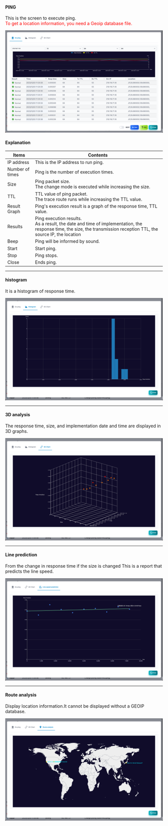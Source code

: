 #### PING

<div class="text-xl mb-2 text-left">
This is the screen to execute ping.<br>
<Span style = "color: red;"> To get a location information, you need a Geoip database file.</span>
</div>

![PING](../../help/en/2023-12-03_11-20-46.png)

>>>
#### Explanation

<div class="text-lg">

| Items | Contents |
| ---- | ---- |
| IP address | This is the IP address to run ping.|
| Number of times | Ping is the number of execution times.|
| Size | Ping packet size.<br> The change mode is executed while increasing the size.|
| TTL | TTL value of ping packet.<br> The trace route runs while increasing the TTL value.|
Result Graph | Ping's execution result is a graph of the response time, TTL value.|
| Results | Ping execution results.<br> As a result, the date and time of implementation, the response time, the size, the transmission reception TTL, the source IP, the location |
| Beep | Ping will be informed by sound.|
| Start | Start ping.|
| Stop | Ping stops.|
| Close | Ends ping.|
</div>


---
#### histogram

<div class="text-xl mb-2 text-left">
It is a histogram of response time.
</div>

![Histogram](../../help/en/2023-12-03_11-22-17.png)

---
#### 3D analysis

<div class="text-xl mb-2 text-left">
The response time, size, and implementation date and time are displayed in 3D graphs.
</div>

![PING 3D](../../help/en/2023-12-03_11-22-27.png)

---
#### Line prediction

<div class="text-xl mb-2 text-left">

From the change in response time if the size is changed
This is a report that predicts the line speed.
</div>

![Line speed prediction](../../help/en/2023-12-03_11-23-21.png)

---
#### Route analysis

<div class="text-xl mb-2 text-left">
Display location information.It cannot be displayed without a GEOIP database.
</div>

![Route analysis](../../help/en/2023-12-03_11-24-05.png)
